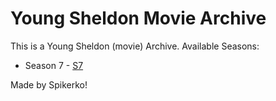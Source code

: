 # Young Sheldon Movie Archive
This is a Young Sheldon (movie) Archive.
Available Seasons:
* Season 7 - [S7](https://github.com/SpikeNew7774/YoungSheldon-Movie-Archive/releases/tag/S7)

Made by Spikerko!

